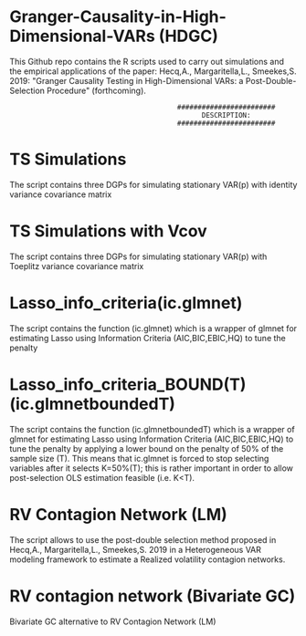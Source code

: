 # Granger-Causality-in-High-Dimensional-VARs (HDGC)

This Github repo contains the R scripts used to carry out simulations and the empirical applications of the paper: Hecq,A., Margaritella,L., Smeekes,S. 2019: "Granger Causality Testing in High-Dimensional VARs: a Post-Double-Selection Procedure" (forthcoming).

                                             ########################
                                                   DESCRIPTION:
                                             ########################
# TS Simulations 
The script contains three DGPs for simulating stationary VAR(p) with identity variance covariance matrix


# TS Simulations with Vcov 
The script contains three DGPs for simulating stationary VAR(p) with Toeplitz variance covariance matrix


# Lasso_info_criteria(ic.glmnet) 
The script contains the function (ic.glmnet) which is a wrapper of glmnet for estimating Lasso using Information Criteria (AIC,BIC,EBIC,HQ) to tune the penalty


# Lasso_info_criteria_BOUND(T)(ic.glmnetboundedT) 
The script contains the function (ic.glmnetboundedT) which is a wrapper of glmnet for estimating Lasso using Information Criteria (AIC,BIC,EBIC,HQ) to tune the penalty by applying a lower bound on the penalty of 50% of the sample size (T). This means that ic.glmnet is forced to stop selecting variables after it selects K=50%(T); this is rather important in order to allow post-selection OLS estimation feasible (i.e. K<T).


# RV Contagion Network (LM)
The script allows to use the post-double selection method proposed in Hecq,A., Margaritella,L., Smeekes,S. 2019 in a Heterogeneous VAR modeling framework to estimate a Realized volatility contagion networks.


# RV contagion network (Bivariate GC)
Bivariate GC alternative to RV Contagion Network (LM)
